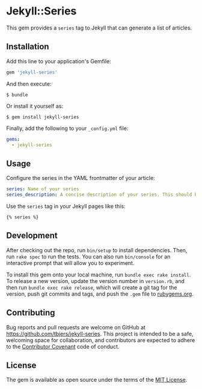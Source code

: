 # Jekyll::Series

This gem provides a `series` tag to Jekyll that can generate a list of articles.

## Installation

Add this line to your application's Gemfile:

```ruby
gem 'jekyll-series'
```

And then execute:

    $ bundle

Or install it yourself as:

    $ gem install jekyll-series

Finally, add the following to your `_config.yml` file:

```yaml
gems:
  - jekyll-series
```

## Usage

Configure the series in the YAML frontmatter of your article:

```YAML
series: Name of your series
series_description: A concise description of your series. This should be included on every article.
```

Use the `series` tag in your Jekyll pages like this:

```erb
{% series %}
```

## Development

After checking out the repo, run `bin/setup` to install dependencies. Then, run `rake spec` to run the tests. You can also run `bin/console` for an interactive prompt that will allow you to experiment.

To install this gem onto your local machine, run `bundle exec rake install`. To release a new version, update the version number in `version.rb`, and then run `bundle exec rake release`, which will create a git tag for the version, push git commits and tags, and push the `.gem` file to [rubygems.org](https://rubygems.org).

## Contributing

Bug reports and pull requests are welcome on GitHub at https://github.com/tbjers/jekyll-series. This project is intended to be a safe, welcoming space for collaboration, and contributors are expected to adhere to the [Contributor Covenant](CODE_OF_CONDUCT.md) code of conduct.


## License

The gem is available as open source under the terms of the [MIT License](http://opensource.org/licenses/MIT).

